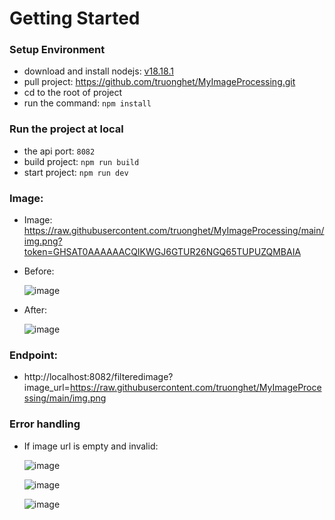 # Getting Started
### Setup Environment
- download and install nodejs: [v18.18.1](https://nodejs.org/en/blog/release/v18.18.1)
- pull project: https://github.com/truonghet/MyImageProcessing.git
- cd to the root of project
- run the command: `npm install`
### Run the project at local
- the api port: `8082`
- build project: `npm run build`
- start project: `npm run dev`
### Image:
- Image: https://raw.githubusercontent.com/truonghet/MyImageProcessing/main/img.png?token=GHSAT0AAAAAACQIKWGJ6GTUR26NGQ65TUPUZQMBAIA
- Before:
  
  ![image](https://github.com/truonghet/MyImageProcessing/assets/9692983/9f156746-dfdb-421a-ad3f-732a03d403cd)

- After:
  
  ![image](https://github.com/truonghet/MyImageProcessing/assets/9692983/6a2c9215-1e68-48fd-abbf-b4f4348cd209)

### Endpoint:
- http://localhost:8082/filteredimage?image_url=https://raw.githubusercontent.com/truonghet/MyImageProcessing/main/img.png

### Error handling
- If image url is empty and invalid:
  
  ![image](https://github.com/truonghet/MyImageProcessing/assets/9692983/de0165ef-84bb-4f0a-a216-700f2557ada0)

  ![image](https://github.com/truonghet/MyImageProcessing/assets/9692983/1dd3cfd5-9c84-4608-b5bc-c7569ee7abff)

  ![image](https://github.com/truonghet/MyImageProcessing/assets/9692983/e25b2421-4a40-4b30-ab27-cc3d19381bc1)



  
